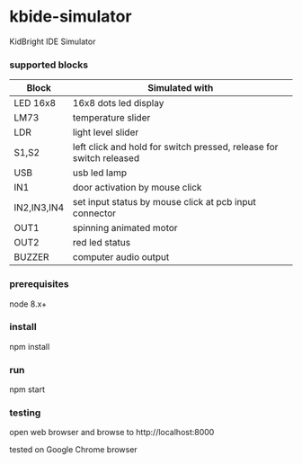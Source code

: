 # kbide-simulator

KidBright IDE Simulator

### supported blocks
| Block | Simulated with |
|-|-|
| LED 16x8 | 16x8 dots led display |
| LM73 | temperature slider |
| LDR | light level slider |
| S1,S2 | left click and hold for switch pressed, release for switch released |
| USB | usb led lamp |
| IN1 | door activation by mouse click |
| IN2,IN3,IN4 | set input status by mouse click at pcb input connector |
| OUT1 | spinning animated motor |
| OUT2 | red led status |
| BUZZER | computer audio output |

### prerequisites
node 8.x+

### install
npm install

### run
npm start

### testing
open web browser and browse to http://localhost:8000

tested on Google Chrome browser
